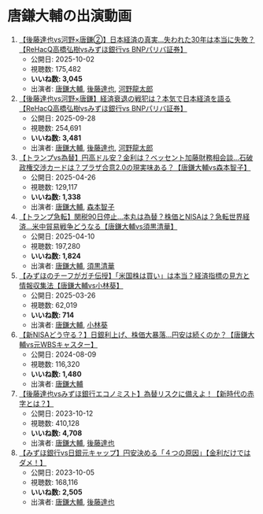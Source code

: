 # 唐鎌大輔の出演動画

1.  [【後藤達也vs河野×唐鎌②】日本経済の真実…失われた30年は本当に失敗？【ReHacQ高橋弘樹vsみずほ銀行vs BNPパリバ証券】](/rehacq_fan/ids/7FqLPuqIo4o "wikilink")
    -   公開日: 2025-10-02
    -   視聴数: 175,482
    -   **いいね数: 3,045**
    -   出演者: [唐鎌大輔](/rehacq_fan/people/唐鎌大輔 "wikilink"), [後藤達也](/rehacq_fan/people/後藤達也 "wikilink"), [河野龍太郎](/rehacq_fan/people/河野龍太郎 "wikilink")
1.  [【後藤達也vs河野×唐鎌】経済衰退の戦犯は？本気で日本経済を語る【ReHacQ高橋弘樹vsみずほ銀行vs BNPパリバ証券】](/rehacq_fan/ids/2JWH_cTgEcM "wikilink")
    -   公開日: 2025-09-28
    -   視聴数: 254,691
    -   **いいね数: 3,481**
    -   出演者: [唐鎌大輔](/rehacq_fan/people/唐鎌大輔 "wikilink"), [後藤達也](/rehacq_fan/people/後藤達也 "wikilink"), [河野龍太郎](/rehacq_fan/people/河野龍太郎 "wikilink")
1.  [【トランプvs為替】円高ドル安？金利は？ベッセント加藤財務相会談...石破政権交渉カードは？プラザ合意2.0の現実味ある？【唐鎌大輔vs森本智子】](/rehacq_fan/ids/Mpq0GEyhqP0 "wikilink")
    -   公開日: 2025-04-26
    -   視聴数: 129,117
    -   **いいね数: 1,338**
    -   出演者: [唐鎌大輔](/rehacq_fan/people/唐鎌大輔 "wikilink"), [森本智子](/rehacq_fan/people/森本智子 "wikilink")
1.  [【トランプ急転】関税90日停止...本丸は為替？株価とNISAは？急転世界経済...米中貿易戦争どうなる【唐鎌大輔vs須黒清華】](/rehacq_fan/ids/MMwMk6u7rFE "wikilink")
    -   公開日: 2025-04-10
    -   視聴数: 197,280
    -   **いいね数: 1,824**
    -   出演者: [唐鎌大輔](/rehacq_fan/people/唐鎌大輔 "wikilink"), [須黒清華](/rehacq_fan/people/須黒清華 "wikilink")
1.  [【みずほのチーフがガチ伝授】「米国株は買い」は本当？経済指標の見方と情報収集法【唐鎌大輔vs小林葵】](/rehacq_fan/ids/pwTCj0HBWFQ "wikilink")
    -   公開日: 2025-03-26
    -   視聴数: 62,019
    -   **いいね数: 714**
    -   出演者: [唐鎌大輔](/rehacq_fan/people/唐鎌大輔 "wikilink"), [小林葵](/rehacq_fan/people/小林葵 "wikilink")
1.  [【新NISAどう守る？】日銀利上げ、株価大暴落…円安は続くのか？【唐鎌大輔vs元WBSキャスター】](/rehacq_fan/ids/y729kavIyK4 "wikilink")
    -   公開日: 2024-08-09
    -   視聴数: 116,320
    -   **いいね数: 1,480**
    -   出演者: [唐鎌大輔](/rehacq_fan/people/唐鎌大輔 "wikilink")
1.  [【後藤達也vsみずほ銀行エコノミスト】為替リスクに備えよ！【新時代の赤字とは？】](/rehacq_fan/ids/EoqnXuoYT2s "wikilink")
    -   公開日: 2023-10-12
    -   視聴数: 410,128
    -   **いいね数: 4,708**
    -   出演者: [唐鎌大輔](/rehacq_fan/people/唐鎌大輔 "wikilink"), [後藤達也](/rehacq_fan/people/後藤達也 "wikilink")
1.  [【みずほ銀行vs日銀元キャップ】円安決める「４つの原因」【金利だけではダメ！】](/rehacq_fan/ids/HpkZbkCwfD4 "wikilink")
    -   公開日: 2023-10-05
    -   視聴数: 168,116
    -   **いいね数: 2,505**
    -   出演者: [唐鎌大輔](/rehacq_fan/people/唐鎌大輔 "wikilink"), [後藤達也](/rehacq_fan/people/後藤達也 "wikilink")
